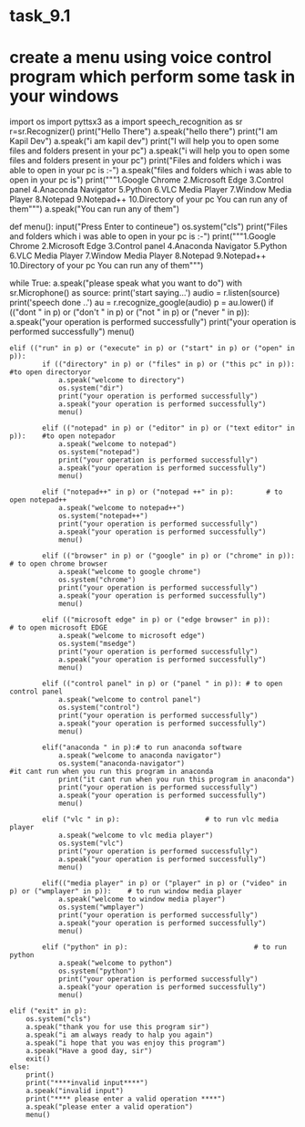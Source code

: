 # task_9.1
# create a menu using voice control program which perform some task in your windows
import os
import pyttsx3 as a
import speech_recognition as sr
r=sr.Recognizer()
print("Hello There")
a.speak("hello there")
print("I am Kapil Dev")
a.speak("i am kapil dev")
print("I will help you to open some files and folders present in your pc")
a.speak("i will help you to open some files and folders present in your pc")
print("Files and folders which i was able to open in your pc is :-")
a.speak("files and folders which i was able to open in your pc is")
print("""1.Google Chrome            2.Microsoft Edge            3.Control panel
4.Anaconda Navigator       5.Python                    6.VLC Media Player
7.Window Media Player      8.Notepad                   9.Notepad++
10.Directory of your pc
You can run any of them""")
a.speak("You can run any of them")

def menu():
    input("Press Enter to contineue")
    os.system("cls")
    print("Files and folders which i was able to open in your pc is :-")
    print("""1.Google Chrome            2.Microsoft Edge            3.Control panel
4.Anaconda Navigator       5.Python                    6.VLC Media Player
7.Window Media Player      8.Notepad                   9.Notepad++
10.Directory of your pc
You can run any of them""")

while True:
    a.speak("please speak what you want to do")
    with sr.Microphone() as source:
        print('start saying...')
        audio = r.listen(source)
        print('speech done ..')
    au = r.recognize_google(audio)
    p = au.lower()
    if (("dont " in p) or ("don't " in p) or ("not " in p) or ("never " in p)):
            a.speak("your operation is performed successfully")
            print("your operation is performed successfully")
            menu()

    elif (("run" in p) or ("execute" in p) or ("start" in p) or ("open" in p)):
            if (("directory" in p) or ("files" in p) or ("this pc" in p)):   #to open directoryor
                a.speak("welcome to directory")
                os.system("dir")
                print("your operation is performed successfully")
                a.speak("your operation is performed successfully")
                menu()

            elif (("notepad" in p) or ("editor" in p) or ("text editor" in p)):    #to open notepador
                a.speak("welcome to notepad")
                os.system("notepad")
                print("your operation is performed successfully")
                a.speak("your operation is performed successfully")
                menu()

            elif ("notepad++" in p) or ("notepad ++" in p):        # to open notepad++
                a.speak("welcome to notepad++")
                os.system("notepad++")
                print("your operation is performed successfully")
                a.speak("your operation is performed successfully")
                menu()

            elif (("browser" in p) or ("google" in p) or ("chrome" in p)):           # to open chrome browser
                a.speak("welcome to google chrome")
                os.system("chrome")
                print("your operation is performed successfully")
                a.speak("your operation is performed successfully")
                menu()

            elif (("microsoft edge" in p) or ("edge browser" in p)):             # to open microsoft EDGE
                a.speak("welcome to microsoft edge")
                os.system("msedge")
                print("your operation is performed successfully")
                a.speak("your operation is performed successfully")
                menu()

            elif (("control panel" in p) or ("panel " in p)): # to open control panel
                a.speak("welcome to control panel")
                os.system("control")
                print("your operation is performed successfully")
                a.speak("your operation is performed successfully")
                menu()

            elif("anaconda " in p):# to run anaconda software
                a.speak("welcome to anaconda navigator")
                os.system("anaconda-navigator")                             #it cant run when you run this program in anaconda
                print("it cant run when you run this program in anaconda")
                print("your operation is performed successfully")
                a.speak("your operation is performed successfully")
                menu()

            elif ("vlc " in p):                     # to run vlc media player
                a.speak("welcome to vlc media player")
                os.system("vlc")
                print("your operation is performed successfully")
                a.speak("your operation is performed successfully")
                menu()

            elif(("media player" in p) or ("player" in p) or ("video" in p) or ("wmplayer" in p)):    # to run window media player
                a.speak("welcome to window media player")
                os.system("wmplayer")
                print("your operation is performed successfully")
                a.speak("your operation is performed successfully")
                menu()

            elif ("python" in p):                               # to run python
                a.speak("welcome to python")
                os.system("python")
                print("your operation is performed successfully")
                a.speak("your operation is performed successfully")
                menu()

    elif ("exit" in p):
        os.system("cls")
        a.speak("thank you for use this program sir")
        a.speak("i am always ready to halp you again")
        a.speak("i hope that you was enjoy this program")
        a.speak("Have a good day, sir")
        exit()
    else:
        print()
        print("****invalid input****")
        a.speak("invalid input")
        print("**** please enter a valid operation ****")
        a.speak("please enter a valid operation")
        menu()
